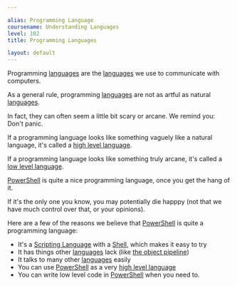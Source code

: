 ```yaml
---

alias: Programming Language
coursename: Understanding Languages
level: 102
title: Programming Languages

layout: default
---
```


Programming [languages](/Languages) are the [languages](/Languages) we use to communicate with computers.

As a general rule, programming [languages](/Languages) are not as artful as natural [languages](/Languages).

In fact, they can often seem a little bit scary or arcane.  We remind you:  Don't panic.

If a programming language looks like something vaguely like a natural language, it's called a [high level language](/Languages/High-Level-Languages).

If a programming language looks like something truly arcane, it's called a [low level language](/Languages/Low-Level-Languages).

[PowerShell](/PowerShell) is quite a nice programming language, once you get the hang of it.

If it's the only one you know, you may potentially die happpy (not that we have much control over that, or your opinions).

Here are a few of the reasons we believe that [PowerShell](/PowerShell) is quite a programming language:

* It's a [Scripting Language](/Languages/Scripting-Languages) with a [Shell](/Shells), which makes it easy to try
* It has things other [languages](/Languages) lack (like [the object pipeline](/PowerShell/Concepts/The-Object-Pipeline))
* It talks to many other [languages](/Languages) easily
* You can use [PowerShell](/PowerShell) as a very [high level language](/Languages/High-Level-Languages)
* You can write low level code in [PowerShell](/PowerShell) when you need to.
